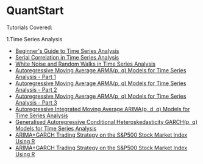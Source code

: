# QuantStart
Tutorials Covered:

1.Time Series Analysis
- [Beginner's Guide to Time Series Analysis](https://www.quantstart.com/articles/Beginners-Guide-to-Time-Series-Analysis)
- [Serial Correlation in Time Series Analysis](https://www.quantstart.com/articles/Serial-Correlation-in-Time-Series-Analysis)
- [White Noise and Random Walks in Time Series Analysis](https://www.quantstart.com/articles/White-Noise-and-Random-Walks-in-Time-Series-Analysis)
- [Autoregressive Moving Average ARMA(p, q) Models for Time Series Analysis - Part 1](https://www.quantstart.com/articles/Autoregressive-Moving-Average-ARMA-p-q-Models-for-Time-Series-Analysis-Part-1)
- [Autoregressive Moving Average ARMA(p, q) Models for Time Series Analysis - Part 2](https://www.quantstart.com/articles/Autoregressive-Moving-Average-ARMA-p-q-Models-for-Time-Series-Analysis-Part-2)
- [Autoregressive Moving Average ARMA(p, q) Models for Time Series Analysis - Part 3](https://www.quantstart.com/articles/Autoregressive-Moving-Average-ARMA-p-q-Models-for-Time-Series-Analysis-Part-3)
- [Autoregressive Integrated Moving Average ARIMA(p, d, q) Models for Time Series Analysis](https://www.quantstart.com/articles/Autoregressive-Integrated-Moving-Average-ARIMA-p-d-q-Models-for-Time-Series-Analysis)
- [Generalised Autoregressive Conditional Heteroskedasticity GARCH(p, q) Models for Time Series Analysis](https://www.quantstart.com/articles/Generalised-Autoregressive-Conditional-Heteroskedasticity-GARCH-p-q-Models-for-Time-Series-Analysis)
- [ARIMA+GARCH Trading Strategy on the S&P500 Stock Market Index Using R](https://www.quantstart.com/articles/ARIMA-GARCH-Trading-Strategy-on-the-SP500-Stock-Market-Index-Using-R)
- [ARIMA+GARCH Trading Strategy on the S&P500 Stock Market Index Using R](https://www.quantstart.com/articles/ARIMA-GARCH-Trading-Strategy-on-the-SP500-Stock-Market-Index-Using-R)
 
